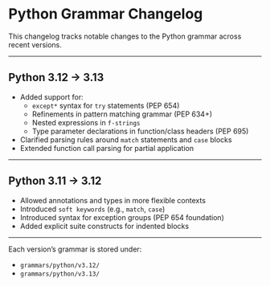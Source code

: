 # Python Grammar Changelog

This changelog tracks notable changes to the Python grammar across recent versions.

---

## Python 3.12 → 3.13

- Added support for:
  - `except*` syntax for `try` statements (PEP 654)
  - Refinements in pattern matching grammar (PEP 634+)
  - Nested expressions in `f-strings`
  - Type parameter declarations in function/class headers (PEP 695)
- Clarified parsing rules around `match` statements and `case` blocks
- Extended function call parsing for partial application

---

## Python 3.11 → 3.12

- Allowed annotations and types in more flexible contexts
- Introduced `soft keywords` (e.g., `match`, `case`)
- Introduced syntax for exception groups (PEP 654 foundation)
- Added explicit suite constructs for indented blocks

---

Each version’s grammar is stored under:
- `grammars/python/v3.12/`
- `grammars/python/v3.13/`
